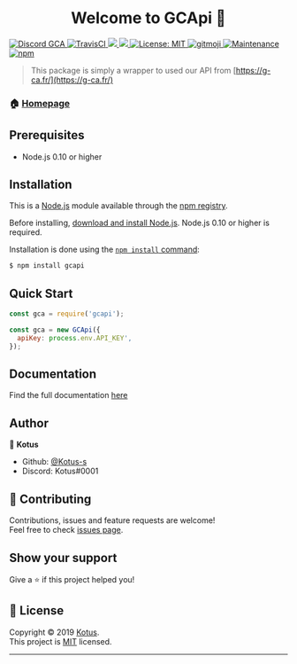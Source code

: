 <h1 align="center">Welcome to GCApi 👋</h1>
<p>
  <a href="https://discord.gg/bjDJJjy" target="_blank">
    <img alt="Discord GCA" src="https://discordapp.com/api/v6/guilds/223070469148901376/widget.png" />
  </a>
  <a href="https://travis-ci.com/Kotus-s/gcapi" target="_blank">
    <img alt="TravisCI" src="https://travis-ci.com/Kotus-s/gcapi.svg?branch=master" />
  </a>
  <a href="https://codeclimate.com/github/Kotus-s/gcapi/maintainability">
    <img src="https://api.codeclimate.com/v1/badges/a489c1ea485de09ac25a/maintainability" />
  </a>
  <a href="https://david-dm.org/Kotus-s/gcapi" title="dependencies status">
    <img src="https://david-dm.org/Kotus-s/gcapi/status.svg"/>
  </a>
  <a href="https://github.com/Kotus-s/gcapi/blob/master/LICENSE" target="_blank">
    <img alt="License: MIT" src="https://img.shields.io/github/license/Kotus-s/gcapi" />
  </a>
  <a href="https://github.com/carloscuesta/gitmoji" target="_blank">
    <img alt="gitmoji" src="https://img.shields.io/badge/gitmoji-%20😜%20😍-FFDD67.svg?style=flat-square" />
  </a>
  <a href="https://github.com/Kotus-s/gcapi/graphs/commit-activity" target="_blank">
    <img alt="Maintenance" src="https://img.shields.io/badge/Maintained%3F-yes-green.svg" />
  </a>
  <a href="https://www.npmjs.com/package/gcapi" target="_blank">
    <img alt="npm" src="https://img.shields.io/npm/dm/gcapi">
  </a>
</p>

> This package is simply a wrapper to used our API from [https://g-ca.fr/](https://g-ca.fr/)

### 🏠 [Homepage](https://github.com/Kotus-s/gcapi#readme)

## Prerequisites

- Node.js 0.10 or higher

## Installation

This is a [Node.js](https://nodejs.org/en/) module available through the
[npm registry](https://www.npmjs.com/).

Before installing, [download and install Node.js](https://nodejs.org/en/download/).
Node.js 0.10 or higher is required.

Installation is done using the
[`npm install` command](https://docs.npmjs.com/getting-started/installing-npm-packages-locally):

```bash
$ npm install gcapi
```

## Quick Start

```javascript
const gca = require('gcapi');

const gca = new GCApi({
  apiKey: process.env.API_KEY',
});
```

## Documentation

Find the full documentation [here](https://kotus-s.github.io/gcapi/)

## Author

👤 **Kotus**

* Github: [@Kotus-s](https://github.com/Kotus-s)
* Discord: Kotus#0001

## 🤝 Contributing

Contributions, issues and feature requests are welcome!<br />Feel free to check [issues page](https://github.com/Kotus-s/gcapi/issues).

## Show your support

Give a ⭐️ if this project helped you!

## 📝 License

Copyright © 2019 [Kotus](https://github.com/Kotus-s).<br />
This project is [MIT](https://github.com/Kotus-s/gcapi/blob/master/LICENSE) licensed.

***
